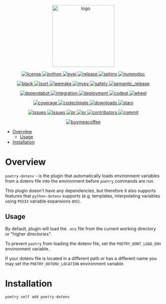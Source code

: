 <div align="center">
    <a href="https://pypi.org/project/poetry-dotenv">
        <img alt="logo" src="https://github.com/volopivoshenko/poetry-dotenv/blob/main/docs/static/assets/logo.svg?raw=True" height=200>
    </a>
</div>

<p align="center">
    <a href="https://opensource.org/licenses/MIT">
        <img alt="license" src="https://img.shields.io/pypi/l/poetry-dotenv?logo=opensourceinitiative">
    </a>
    <a href="https://pypi.org/project/poetry-dotenv">
        <img alt="python" src="https://img.shields.io/pypi/pyversions/poetry-dotenv?logo=python">
    </a>
    <a href="https://pypi.org/project/poetry-dotenv">
        <img alt="pypi" src="https://img.shields.io/pypi/v/poetry-dotenv?logo=pypi">
    </a>
    <a href="https://github.com/volopivoshenko/poetry-dotenv/releases">
        <img alt="release" src="https://img.shields.io/github/v/release/volopivoshenko/poetry-dotenv?logo=github">
    </a>
    <a href="https://www.sphinx-doc.org/en/master">
        <img alt="sphinx" src="https://img.shields.io/badge/made_with-Sphinx-1f425f.svg?logo=readthedocs">
    </a>
    <a href="https://numpydoc.readthedocs.io/en/latest/format.html">
        <img alt="numpydoc" src="https://img.shields.io/badge/docstrings-numpy-1f425f.svg?logo=numpy">
    </a>
</p>

<p align="center">
    <a href="https://github.com/psf/black">
        <img alt="black" src="https://img.shields.io/badge/code_style-black-black.svg?logo=windowsterminal">
    </a>
    <a href="https://pycqa.github.io/isort/index.html">
        <img alt="isort" src="https://img.shields.io/badge/imports-isort-black.svg?logo=windowsterminal">
    </a>
    <a href="https://wemake-python-stylegui.de/en/latest/index.html">
        <img alt="wemake" src="https://img.shields.io/badge/style-wemake-black.svg?logo=windowsterminal">
    </a>
    <a href="https://mypy.readthedocs.io/en/stable/index.html">
        <img alt="mypy" src="https://img.shields.io/badge/mypy-checked-success.svg?logo=python">
    </a>
    <a href="https://github.com/pyupio/safety">
        <img alt="safety" src="https://img.shields.io/badge/safety-checked-success.svg?logo=windowsterminal">
    </a>
    <a href="https://github.com/semantic-release/semantic-release">
        <img alt="semantic_release" src="https://img.shields.io/badge/semantic_release-angular-e10079?logo=semantic-release">
    </a>
</p>

<p align="center">
    <a href="https://github.com/dependabot">
        <img alt="dependabot" src="https://img.shields.io/badge/dependabot-enable-success?logo=Dependabot">
    </a>
    <a href="https://github.com/volopivoshenko/poetry-dotenv/actions/workflows/integration.yaml">
        <img alt="integration" src="https://img.shields.io/github/workflow/status/volopivoshenko/poetry-dotenv/CI?label=CI&logo=github">
    </a>
    <a href="https://github.com/volopivoshenko/poetry-dotenv/actions/workflows/deployment.yaml">
        <img alt="deployment" src="https://img.shields.io/github/workflow/status/volopivoshenko/poetry-dotenv/CD?label=CD&logo=github">
    </a>
    <a href="https://github.com/volopivoshenko/poetry-dotenv/actions/workflows/codeql.yaml">
        <img alt="codeql" src="https://img.shields.io/github/workflow/status/volopivoshenko/poetry-dotenv/CodeQL?label=codeQL&logo=github">
    </a>
    <a href="https://pypi.org/project/poetry-dotenv">
        <img alt="wheel" src="https://img.shields.io/pypi/wheel/poetry-dotenv?logo=pypi">
    </a>
</p>

<p align="center">
    <a href="https://codecov.io/gh/volopivoshenko/poetry-dotenv">
        <img alt="coverage" src="https://img.shields.io/codecov/c/gh/volopivoshenko/poetry-dotenv?logo=codecov&token=yyck08xfTN"/>
    </a>
    <a href="https://codeclimate.com/github/volopivoshenko/poetry-dotenv/maintainability">
        <img alt="codeclimate" src="https://img.shields.io/codeclimate/maintainability/volopivoshenko/poetry-dotenv?logo=codeclimate">
    </a>
    <a href="https://pypi.org/project/poetry-dotenv">
        <img alt="downloads" src="https://img.shields.io/pypi/dm/poetry-dotenv?logo=pypi">
    </a>
    <a href="https://github.com/volopivoshenko/poetry-dotenv/">
        <img alt="stars" src="https://img.shields.io/github/stars/volopivoshenko/poetry-dotenv?logo=github">
    </a>
</p>

<p align="center">
    <a href="https://github.com/volopivoshenko/poetry-dotenv/issues">
        <img alt="issues" src="https://img.shields.io/github/issues/volopivoshenko/poetry-dotenv?logo=github">
    </a>
    <a href="https://github.com/volopivoshenko/poetry-dotenv/issues">
        <img alt="issues" src="https://img.shields.io/github/issues-closed/volopivoshenko/poetry-dotenv?logo=github">
    </a>
    <a href="https://github.com/volopivoshenko/poetry-dotenv/pulls">
        <img alt="pr" src="https://img.shields.io/github/issues-pr/volopivoshenko/poetry-dotenv?logo=github">
    </a>
    <a href="https://github.com/volopivoshenko/poetry-dotenv/pulls">
        <img alt="pr" src="https://img.shields.io/github/issues-pr-closed/volopivoshenko/poetry-dotenv?logo=github">
    </a>
    <a href="https://github.com/volopivoshenko/poetry-dotenv/graphs/contributors">
        <img alt="contributors" src="https://img.shields.io/github/contributors/volopivoshenko/poetry-dotenv?logo=github">
    </a>
    <a href="https://github.com/volopivoshenko/poetry-dotenv/commits/main">
        <img alt="commit" src="https://img.shields.io/github/last-commit/volopivoshenko/poetry-dotenv?logo=github">
    </a>
</p>

<p align="center">
    <a href="https://www.buymeacoffee.com/volopivoshenko" target="_blank">
        <img alt="buymeacoffee" src="https://img.shields.io/badge/buy_me_-a_coffee-ff6964?logo=buymeacoffee">
    </a>
</p>

- [Overview](#overview)
    - [Usage](#usage)
- [Installation](#installation)

# Overview

`poetry-dotenv` - is the plugin that automatically loads environment variables from a dotenv file
into the environment before `poetry` commands are run.

This plugin doesn't have any dependencies, but therefore it also supports features that
`python-dotenv` supports (e.g. templates, interpolating variables using `POSIX` variable expansions etc).

## Usage

By default, plugin will load the `.env` file from the current working directory or "higher directories".

To prevent ``poetry`` from loading the dotenv file, set the ``POETRY_DONT_LOAD_ENV``
environment variable.

If your dotenv file is located in a different path or has a different name you may set
the ``POETRY_DOTENV_LOCATION`` environment variable.

# Installation

```bash
poetry self add poetry-dotenv
```
